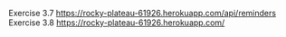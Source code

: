 Exercise 3.7
https://rocky-plateau-61926.herokuapp.com/api/reminders
Exercise 3.8
https://rocky-plateau-61926.herokuapp.com/